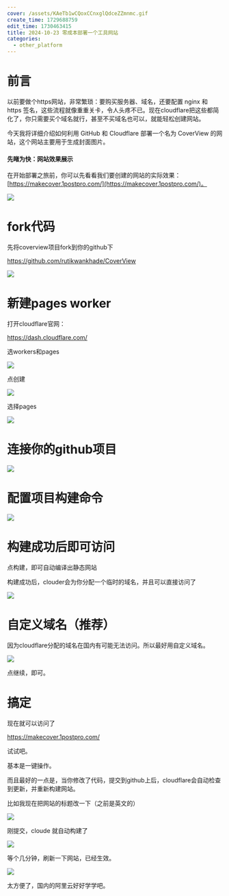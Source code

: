 ```yaml
---
cover: /assets/KAeTb1wCQoxCCnxglQdceZZmnmc.gif
create_time: 1729688759
edit_time: 1730463415
title: 2024-10-23 零成本部署一个工具网站
categories:
  - other_platform
---
```



#  **前言**

以前要做个https网站，非常繁琐：要购买服务器、域名，还要配置 nginx 和 https 签名，这些流程就像重重关卡，令人头疼不已。现在cloudflare把这些都简化了，你只需要买个域名就行，甚至不买域名也可以，就能轻松创建网站。

今天我将详细介绍如何利用 GitHub 和 Cloudflare 部署一个名为 CoverView 的网站，这个网站主要用于生成封面图片。

#### 先睹为快：网站效果展示

在开始部署之旅前，你可以先看看我们要创建的网站的实际效果：[https://makecover.1postpro.com/](https://makecover.1postpro.com/)。

<img src="/assets/OiCBb1NhyoxzoIxOQlecJwFPnRh.png" src-width="1154" class="markdown-img m-auto" src-height="490" align="center"/>

# fork代码

先将coverview项目fork到你的github下

https://github.com/rutikwankhade/CoverView

<img src="/assets/EYQ4bpnyVonoGExOw6pcqiHlnjf.png" src-width="1243" class="markdown-img m-auto" src-height="206" align="center"/>

# 新建pages worker

打开cloudflare官网：

https://dash.cloudflare.com/

选workers和pages

<img src="/assets/NJdQb2MRto1tyRxyaf1czpi5nmc.png" src-width="733" class="markdown-img m-auto" src-height="707" align="center"/>

点创建

<img src="/assets/OYrQbzb2JoCXMkxhID2clILcnMg.png" src-width="848" class="markdown-img m-auto" src-height="165" align="center"/>

选择pages

<img src="/assets/JiDNbjssiojDayxMTtnc1h9rnxd.png" src-width="1203" class="markdown-img m-auto" src-height="367" align="center"/>

# 连接你的github项目

<img src="/assets/WdbRb4Dt3oKBtkxThkdcP1ejnJd.png" src-width="1203" class="markdown-img m-auto" src-height="367" align="center"/>

# 配置项目构建命令

<img src="/assets/PgvLbILBCoXCCaxSwuPckJGznOc.png" src-width="729" class="markdown-img m-auto" src-height="388" align="center"/>

# 构建成功后即可访问

点构建，即可自动编译出静态网站

构建成功后，clouder会为你分配一个临时的域名，并且可以直接访问了

<img src="/assets/WFwebc0T8obhFcxV5Spc6qCNnBb.png" src-width="1861" class="markdown-img m-auto" src-height="226" align="center"/>

# 自定义域名（推荐）

因为cloudflare分配的域名在国内有可能无法访问。所以最好用自定义域名。

<img src="/assets/QYkjbxntXofdclxrQqrcYmgFnTf.png" src-width="1061" class="markdown-img m-auto" src-height="496" align="center"/>

点继续，即可。

# 搞定

现在就可以访问了

https://makecover.1postpro.com/

试试吧。

基本是一键操作。

而且最好的一点是，当你修改了代码，提交到github上后，cloudflare会自动检查到更新，并重新构建网站。

比如我现在把网站的标题改一下（之前是英文的）

<img src="/assets/IC6TbzAPfocpucxdX37cQdZrnJh.png" src-width="750" class="markdown-img m-auto" src-height="303" align="center"/>

刚提交，cloude 就自动构建了

<img src="/assets/BSd3bdsQTo3XJrxomJMcJWwVnVg.png" src-width="1282" class="markdown-img m-auto" src-height="509" align="center"/>

等个几分钟，刷新一下网站，已经生效。

<img src="/assets/DE6HbRVo5oTXOpx1Zz4cgZKdnrh.png" src-width="281" class="markdown-img m-auto" src-height="94" align="center"/>

太方便了，国内的阿里云好好学学吧。


